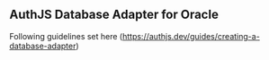 ## AuthJS Database Adapter for Oracle

Following guidelines set here
(https://authjs.dev/guides/creating-a-database-adapter)